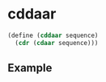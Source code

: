 # cddaar
```scheme
(define (cddaar sequence)
  (cdr (cdaar sequence)))
```

## Example
```scheme

```